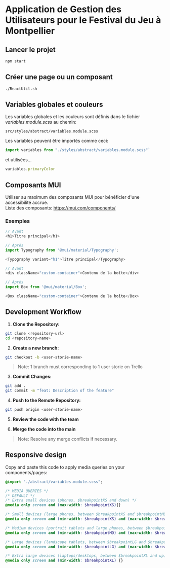 # Application de Gestion des Utilisateurs pour le Festival du Jeu à Montpellier

## Lancer le projet

```sh
npm start
```


## Créer une page ou un composant

```sh
./ReactUtil.sh
```

## Variables globales et couleurs
Les variables globales et les couleurs sont définis dans le fichier *variables.module.scss* au chemin: 
```
src/styles/abstract/variables.module.scss
```

Les variables peuvent être importés comme ceci:
```ts
import variables from "./styles/abstract/variables.module.scss"`
```
et utilisées... 
```ts
variables.primaryColor
```

## Composants MUI
Utiliser au maximum des composants MUI pour bénéficier d'une accessibilité accrue.   
Liste des composants: https://mui.com/components/

### Exemples

```ts
// Avant
<h1>Titre principal</h1>

// Après
import Typography from '@mui/material/Typography';

<Typography variant="h1">Titre principal</Typography>
```

```ts
// Avant
<div className="custom-container">Contenu de la boîte</div>

// Après
import Box from '@mui/material/Box';

<Box className="custom-container">Contenu de la boîte</Box>
```

## Development Workflow

1. **Clone the Repository:**

```sh
git clone <repository-url>
cd <repository-name>
```

2. **Create a new branch:**

```sh
git checkout -b <user-storie-name>
```
> Note: 1 branch must corresponding to 1 user storie on Trello

3. **Commit Changes:**

```sh
git add .
git commit -m "feat: Description of the feature"
```

4. **Push to the Remote Repository:**

```sh
git push origin <user-storie-name>
```

5. **Review the code with the team**

6. **Merge the code into the main**
> Note: Resolve any merge conflicts if necessary.

## Responsive design

Copy and paste this code to apply media queries on your components/pages:

```scss
@import "./abstract/variables.module.scss";

/* MEDIA QUERIES */
/* DEFAULT */
/* Extra small devices (phones, $breakpointXS and down) */
@media only screen and (max-width: $breakpointXS){}

/* Small devices (large phones, between $breakpointXS and $breakpointMD) */
@media only screen and (min-width: $breakpointXS) and (max-width: $breakpointMD) {}

/* Medium devices (portrait tablets and large phones, between $breakpointMD and $breakpointLG) */
@media only screen and (min-width: $breakpointMD) and (max-width: $breakpointLG) {}

/* Large devices (landscape tablets, between $breakpointLG and $breakpointXL) */
@media only screen and (min-width: $breakpointLG) and (max-width: $breakpointXL) {}

/* Extra large devices (laptops/desktops, between $breakpointXL and up) */
@media only screen and (min-width: $breakpointXL) {}
```